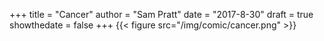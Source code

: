 +++
title = "Cancer"
author = "Sam Pratt"
date = "2017-8-30"
draft = true
showthedate = false
+++
{{< figure src="/img/comic/cancer.png" >}}